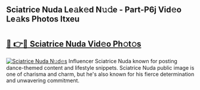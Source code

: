 ## Sciatrice Nuda Le𝚊k𝚎d N𝚞𝚍e - Part-P6j Vid𝚎o Le𝚊ks Photos Itxeu

# <h2><a href="http://fbcry4.evod.top/?m=Sciatrice+Nuda">🔗 👉🔴 Sciatrice Nuda Vid𝚎o Ph𝚘t𝚘s</a></h2>

[![Sciatrice Nuda N𝚞d𝚎s](https://i.imgur.com/8V9OHl7.gif)](http://fbcry4.evod.top/?m=Sciatrice+Nuda)
Influencer Sciatrice Nuda known for posting dance-themed content and lifestyle snippets. Sciatrice Nuda public image is one of charisma and charm, but he's also known for his fierce determination and unwavering commitment. 
